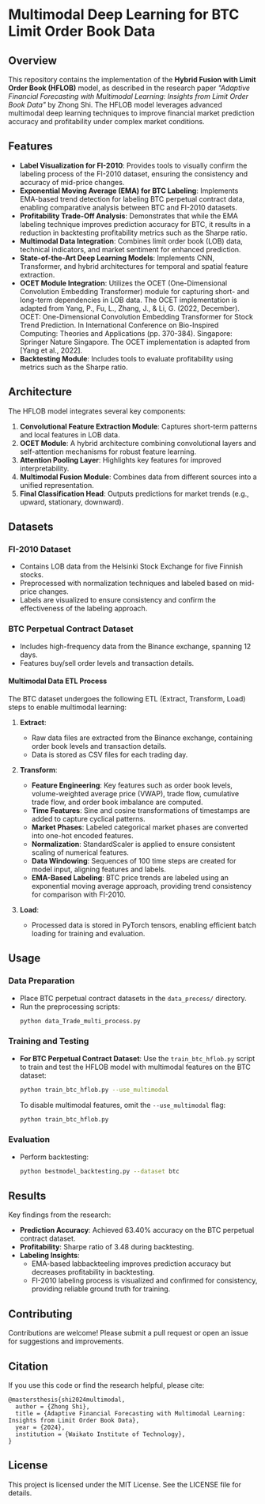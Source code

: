 # Multimodal Deep Learning for BTC Limit Order Book Data

## Overview
This repository contains the implementation of the **Hybrid Fusion with Limit Order Book (HFLOB)** model, as described in the research paper *"Adaptive Financial Forecasting with Multimodal Learning: Insights from Limit Order Book Data"* by Zhong Shi. The HFLOB model leverages advanced multimodal deep learning techniques to improve financial market prediction accuracy and profitability under complex market conditions.

## Features
- **Label Visualization for FI-2010**: Provides tools to visually confirm the labeling process of the FI-2010 dataset, ensuring the consistency and accuracy of mid-price changes.
- **Exponential Moving Average (EMA) for BTC Labeling**: Implements EMA-based trend detection for labeling BTC perpetual contract data, enabling comparative analysis between BTC and FI-2010 datasets.
- **Profitability Trade-Off Analysis**: Demonstrates that while the EMA labeling technique improves prediction accuracy for BTC, it results in a reduction in backtesting profitability metrics such as the Sharpe ratio.
- **Multimodal Data Integration**: Combines limit order book (LOB) data, technical indicators, and market sentiment for enhanced prediction.
- **State-of-the-Art Deep Learning Models**: Implements CNN, Transformer, and hybrid architectures for temporal and spatial feature extraction.
- **OCET Module Integration**: Utilizes the OCET (One-Dimensional Convolution Embedding Transformer) module for capturing short- and long-term dependencies in LOB data. The OCET implementation is adapted from Yang, P., Fu, L., Zhang, J., & Li, G. (2022, December). OCET: One-Dimensional Convolution Embedding Transformer for Stock Trend Prediction. In International Conference on Bio-Inspired Computing: Theories and Applications (pp. 370-384). Singapore: Springer Nature Singapore. The OCET implementation is adapted from [Yang et al., 2022].
- **Backtesting Module**: Includes tools to evaluate profitability using metrics such as the Sharpe ratio.

## Architecture
The HFLOB model integrates several key components:
1. **Convolutional Feature Extraction Module**: Captures short-term patterns and local features in LOB data.
2. **OCET Module**: A hybrid architecture combining convolutional layers and self-attention mechanisms for robust feature learning.
3. **Attention Pooling Layer**: Highlights key features for improved interpretability.
4. **Multimodal Fusion Module**: Combines data from different sources into a unified representation.
5. **Final Classification Head**: Outputs predictions for market trends (e.g., upward, stationary, downward).

## Datasets
### FI-2010 Dataset
- Contains LOB data from the Helsinki Stock Exchange for five Finnish stocks.
- Preprocessed with normalization techniques and labeled based on mid-price changes.
- Labels are visualized to ensure consistency and confirm the effectiveness of the labeling approach.

### BTC Perpetual Contract Dataset
- Includes high-frequency data from the Binance exchange, spanning 12 days.
- Features buy/sell order levels and transaction details.

#### Multimodal Data ETL Process
The BTC dataset undergoes the following ETL (Extract, Transform, Load) steps to enable multimodal learning:
1. **Extract**:
   - Raw data files are extracted from the Binance exchange, containing order book levels and transaction details.
   - Data is stored as CSV files for each trading day.

2. **Transform**:
   - **Feature Engineering**: Key features such as order book levels, volume-weighted average price (VWAP), trade flow, cumulative trade flow, and order book imbalance are computed.
   - **Time Features**: Sine and cosine transformations of timestamps are added to capture cyclical patterns.
   - **Market Phases**: Labeled categorical market phases are converted into one-hot encoded features.
   - **Normalization**: StandardScaler is applied to ensure consistent scaling of numerical features.
   - **Data Windowing**: Sequences of 100 time steps are created for model input, aligning features and labels.
   - **EMA-Based Labeling**: BTC price trends are labeled using an exponential moving average approach, providing trend consistency for comparison with FI-2010.

3. **Load**:
   - Processed data is stored in PyTorch tensors, enabling efficient batch loading for training and evaluation.


## Usage
### Data Preparation
- Place BTC perpetual contract datasets in the `data_precess/` directory.
- Run the preprocessing scripts:
  ```bash
  python data_Trade_multi_process.py
  ```

### Training and Testing
- **For BTC Perpetual Contract Dataset**:
  Use the `train_btc_hflob.py` script to train and test the HFLOB model with multimodal features on the BTC dataset:
  ```bash
  python train_btc_hflob.py --use_multimodal
  ```
  To disable multimodal features, omit the `--use_multimodal` flag:
  ```bash
  python train_btc_hflob.py
  ```

### Evaluation
- Perform backtesting:
  ```bash
  python bestmodel_backtesting.py --dataset btc
  ```

## Results
Key findings from the research:
- **Prediction Accuracy**: Achieved 63.40% accuracy on the BTC perpetual contract dataset.
- **Profitability**: Sharpe ratio of 3.48 during backtesting.
- **Labeling Insights**:
  - EMA-based labbackteeling improves prediction accuracy but decreases profitability in backtesting.
  - FI-2010 labeling process is visualized and confirmed for consistency, providing reliable ground truth for training.

## Contributing
Contributions are welcome! Please submit a pull request or open an issue for suggestions and improvements.

## Citation
If you use this code or find the research helpful, please cite:
```
@mastersthesis{shi2024multimodal,
  author = {Zhong Shi},
  title = {Adaptive Financial Forecasting with Multimodal Learning: Insights from Limit Order Book Data},
  year = {2024},
  institution = {Waikato Institute of Technology},
}
```

## License
This project is licensed under the MIT License. See the LICENSE file for details.

